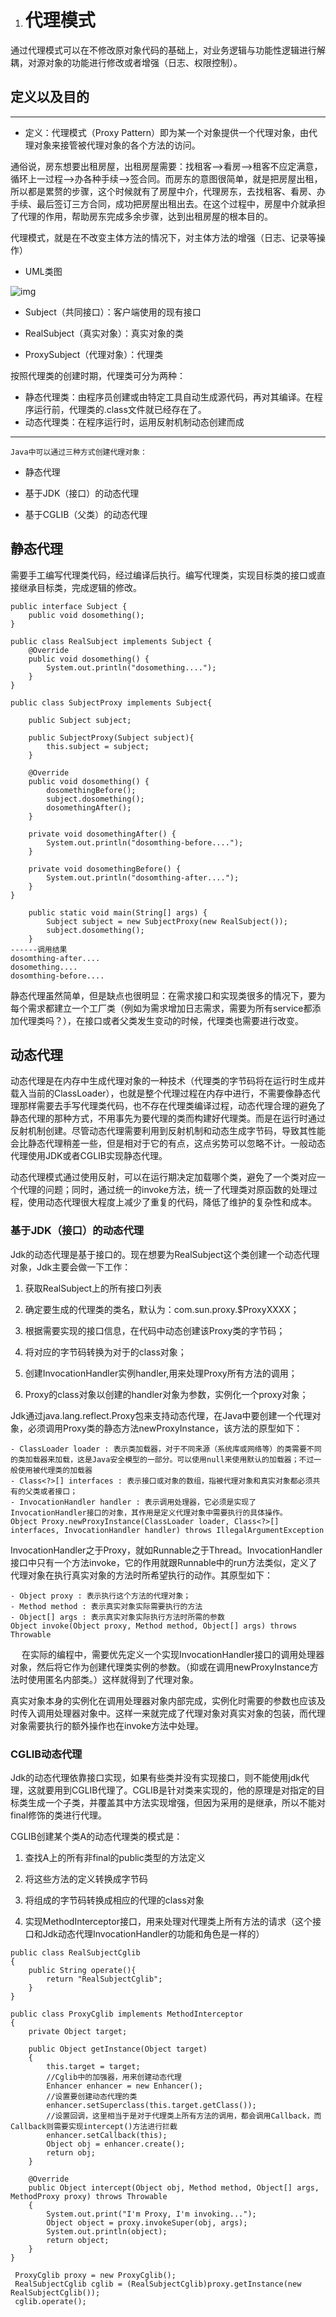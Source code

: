 1. # 代理模式

  通过代理模式可以在不修改原对象代码的基础上，对业务逻辑与功能性逻辑进行解耦，对源对象的功能进行修改或者增强（日志、权限控制）。

  ## 定义以及目的

  ------

  - 定义：代理模式（Proxy Pattern）即为某一个对象提供一个代理对象，由代理对象来接管被代理对象的各个方法的访问。

  通俗说，房东想要出租房屋，出租房屋需要：找租客—>看房—>租客不应定满意，循环上一过程—>办各种手续—>签合同。而房东的意图很简单，就是把房屋出租，所以都是累赘的步骤，这个时候就有了房屋中介，代理房东，去找租客、看房、办手续、最后签订三方合同，成功把房屋出租出去。在这个过程中，房屋中介就承担了代理的作用，帮助房东完成多余步骤，达到出租房屋的根本目的。

  代理模式，就是在不改变主体方法的情况下，对主体方法的增强（日志、记录等操作）

  - UML类图

  ![img](https://cdn.nlark.com/yuque/0/2021/png/1276615/1629448875183-7c46b1c9-9c52-4d20-86c6-19d885ba2384.png)

  - Subject（共同接口）：客户端使用的现有接口
  - RealSubject（真实对象）：真实对象的类

  - ProxySubject（代理对象）：代理类  

  

  按照代理类的创建时期，代理类可分为两种：

  - 静态代理类：由程序员创建或由特定工具自动生成源代码，再对其编译。在程序运行前，代理类的.class文件就已经存在了。
  - 动态代理类：在程序运行时，运用反射机制动态创建而成

  ------

    Java中可以通过三种方式创建代理对象：

  - 静态代理
  - 基于JDK（接口）的动态代理

  - 基于CGLIB（父类）的动态代理

  ## 静态代理

  需要手工编写代理类代码，经过编译后执行。编写代理类，实现目标类的接口或直接继承目标类，完成逻辑的修改。

  ```
  public interface Subject {
      public void dosomething();
  }
  
  public class RealSubject implements Subject {
      @Override
      public void dosomething() {
          System.out.println("dosomething....");
      }
  }
  
  public class SubjectProxy implements Subject{
  
      public Subject subject;
  
      public SubjectProxy(Subject subject){
          this.subject = subject;
      }
      
      @Override
      public void dosomething() {
          dosomethingBefore();
          subject.dosomething();
          dosomethingAfter();
      }
  
      private void dosomethingAfter() {
          System.out.println("dosomthing-before....");
      }
  
      private void dosomethingBefore() {
          System.out.println("dosomthing-after....");
      }
  }
  
      public static void main(String[] args) {
          Subject subject = new SubjectProxy(new RealSubject());
          subject.dosomething();
      }
  ------调用结果
  dosomthing-after....
  dosomething....
  dosomthing-before....
  ```

  静态代理虽然简单，但是缺点也很明显：在需求接口和实现类很多的情况下，要为每个需求都建立一个工厂类（例如为需求增加日志需求，需要为所有service都添加代理类吗？），在接口或者父类发生变动的时候，代理类也需要进行改变。

  ## 动态代理

  动态代理是在内存中生成代理对象的一种技术（代理类的字节码将在运行时生成并载入当前的ClassLoader），也就是整个代理过程在内存中进行，不需要像静态代理那样需要去手写代理类代码，也不存在代理类编译过程，动态代理合理的避免了静态代理的那种方式，不用事先为要代理的类而构建好代理类。而是在运行时通过反射机制创建。尽管动态代理需要利用到反射机制和动态生成字节码，导致其性能会比静态代理稍差一些，但是相对于它的有点，这点劣势可以忽略不计。一般动态代理使用JDK或者CGLIB实现静态代理。

  动态代理模式通过使用反射，可以在运行期决定加载哪个类，避免了一个类对应一个代理的问题；同时，通过统一的invoke方法，统一了代理类对原函数的处理过程，使用动态代理很大程度上减少了重复的代码，降低了维护的复杂性和成本。

  ### 基于JDK（接口）的动态代理

  Jdk的动态代理是基于接口的。现在想要为RealSubject这个类创建一个动态代理对象，Jdk主要会做一下工作：

  1. 获取RealSubject上的所有接口列表
  2. 确定要生成的代理类的类名，默认为：com.sun.proxy.$ProxyXXXX；

  1. 根据需要实现的接口信息，在代码中动态创建该Proxy类的字节码；
  2. 将对应的字节码转换为对于的class对象；

  1. 创建InvocationHandler实例handler,用来处理Proxy所有方法的调用；
  2. Proxy的class对象以创建的handler对象为参数，实例化一个proxy对象；

  Jdk通过java.lang.reflect.Proxy包来支持动态代理，在Java中要创建一个代理对象，必须调用Proxy类的静态方法newProxyInstance，该方法的原型如下：

  ```
  - ClassLoader loader : 表示类加载器，对于不同来源（系统库或网络等）的类需要不同的类加载器来加载，这是Java安全模型的一部分。可以使用null来使用默认的加载器；不过一般使用被代理类的加载器
  - Class<?>[] interfaces : 表示接口或对象的数组，指被代理对象和真实对象都必须共有的父类或者接口；
  - InvocationHandler handler : 表示调用处理器，它必须是实现了InvocationHandler接口的对象，其作用是定义代理对象中需要执行的具体操作。
  Object Proxy.newProxyInstance(ClassLoader loader, Class<?>[] interfaces, InvocationHandler handler) throws IllegalArgumentException
  ```

  InvocationHandler之于Proxy，就如Runnable之于Thread。InvocationHandler接口中只有一个方法invoke，它的作用就跟Runnable中的run方法类似，定义了代理对象在执行真实对象的方法时所希望执行的动作。其原型如下：

  ```
  - Object proxy : 表示执行这个方法的代理对象；
  - Method method : 表示真实对象实际需要执行的方法
  - Object[] args : 表示真实对象实际执行方法时所需的参数
  Object invoke(Object proxy, Method method, Object[] args) throws Throwable
  ```

      在实际的编程中，需要优先定义一个实现InvocationHandler接口的调用处理器对象，然后将它作为创建代理类实例的参数。（抑或在调用newProxyInstance方法时使用匿名内部类。）这样就得到了代理对象。

  真实对象本身的实例化在调用处理器对象内部完成，实例化时需要的参数也应该及时传入调用处理器对象中。这样一来就完成了代理对象对真实对象的包装，而代理对象需要执行的额外操作也在invoke方法中处理。

  ### CGLIB动态代理

  Jdk的动态代理依靠接口实现，如果有些类并没有实现接口，则不能使用jdk代理，这就要用到CGLIB代理了。CGLIB是针对类来实现的，他的原理是对指定的目标类生成一个子类，并覆盖其中方法实现增强，但因为采用的是继承，所以不能对final修饰的类进行代理。

  CGLIB创建某个类A的动态代理类的模式是：

  1. 查找A上的所有非final的public类型的方法定义
  2. 将这些方法的定义转换成字节码

  1. 将组成的字节码转换成相应的代理的class对象
  2. 实现MethodInterceptor接口，用来处理对代理类上所有方法的请求（这个接口和Jdk动态代理InvocationHandler的功能和角色是一样的）

  ```
  public class RealSubjectCglib
  {
      public String operate(){
          return "RealSubjectCglib";
      }
  }
  
  public class ProxyCglib implements MethodInterceptor
  {
      private Object target;
  
      public Object getInstance(Object target)
      {
          this.target = target;
          //Cglib中的加强器，用来创建动态代理
          Enhancer enhancer = new Enhancer();
          //设置要创建动态代理的类
          enhancer.setSuperclass(this.target.getClass());
          //设置回调，这里相当于是对于代理类上所有方法的调用，都会调用Callback，而Callback则需要实现intercept()方法进行拦截
          enhancer.setCallback(this);
          Object obj = enhancer.create();
          return obj;
      }
  
      @Override
      public Object intercept(Object obj, Method method, Object[] args, MethodProxy proxy) throws Throwable
      {
          System.out.print("I'm Proxy, I'm invoking...");
          Object object = proxy.invokeSuper(obj, args);
          System.out.println(object);
          return object;
      }
  }
  
   ProxyCglib proxy = new ProxyCglib();
   RealSubjectCglib cglib = (RealSubjectCglib)proxy.getInstance(new RealSubjectCglib());
   cglib.operate();
  ```

  